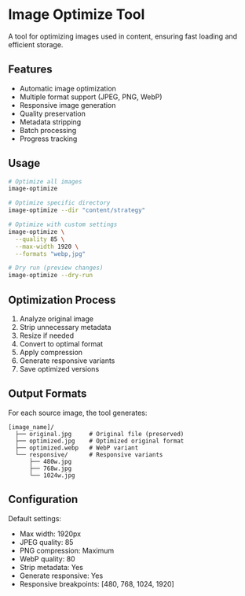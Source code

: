 # Image Optimize Tool

A tool for optimizing images used in content, ensuring fast loading and efficient storage.

## Features

- Automatic image optimization
- Multiple format support (JPEG, PNG, WebP)
- Responsive image generation
- Quality preservation
- Metadata stripping
- Batch processing
- Progress tracking

## Usage

```bash
# Optimize all images
image-optimize

# Optimize specific directory
image-optimize --dir "content/strategy"

# Optimize with custom settings
image-optimize \
  --quality 85 \
  --max-width 1920 \
  --formats "webp,jpg"

# Dry run (preview changes)
image-optimize --dry-run
```

## Optimization Process

1. Analyze original image
2. Strip unnecessary metadata
3. Resize if needed
4. Convert to optimal format
5. Apply compression
6. Generate responsive variants
7. Save optimized versions

## Output Formats

For each source image, the tool generates:

```
[image_name]/
  ├── original.jpg     # Original file (preserved)
  ├── optimized.jpg    # Optimized original format
  ├── optimized.webp   # WebP variant
  └── responsive/      # Responsive variants
      ├── 480w.jpg
      ├── 768w.jpg
      └── 1024w.jpg
```

## Configuration

Default settings:

- Max width: 1920px
- JPEG quality: 85
- PNG compression: Maximum
- WebP quality: 80
- Strip metadata: Yes
- Generate responsive: Yes
- Responsive breakpoints: [480, 768, 1024, 1920]
